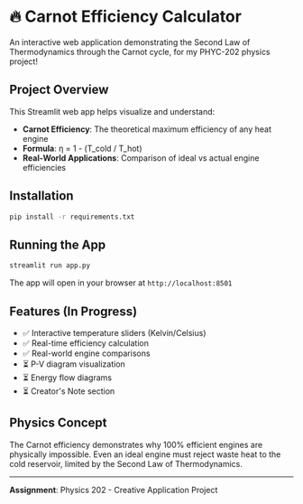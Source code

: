 # 🔥 Carnot Efficiency Calculator

An interactive web application demonstrating the Second Law of Thermodynamics through the Carnot cycle, for my PHYC-202 physics project!

## Project Overview

This Streamlit web app helps visualize and understand:
- **Carnot Efficiency**: The theoretical maximum efficiency of any heat engine
- **Formula**: η = 1 - (T_cold / T_hot)
- **Real-World Applications**: Comparison of ideal vs actual engine efficiencies

## Installation

```bash
pip install -r requirements.txt
```

## Running the App

```bash
streamlit run app.py
```

The app will open in your browser at `http://localhost:8501`

## Features (In Progress)

- ✅ Interactive temperature sliders (Kelvin/Celsius)
- ✅ Real-time efficiency calculation
- ✅ Real-world engine comparisons
- ⏳ P-V diagram visualization
- ⏳ Energy flow diagrams
- ⏳ Creator's Note section

## Physics Concept

The Carnot efficiency demonstrates why 100% efficient engines are physically impossible. 
Even an ideal engine must reject waste heat to the cold reservoir, limited by the Second Law of Thermodynamics.

---

**Assignment**: Physics 202 - Creative Application Project